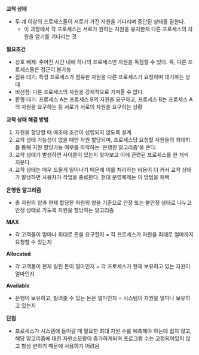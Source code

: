**교착 상태**
* 두 개 이상의 프로세스들이 서로가 가진 자원을 기다리며 중단된 상태를 말한다.
  * 이 과정에서 각 프로세스는 서로가 원하는 자원을 유지한채 다른 프로세스의 자원을 얻기를 기다리는 것

**필요조건**
- 상호 배제: 주어진 시간 내에 하나의 프로세스만 자원을 독점할 수 있다. 즉, 다른 프로세스들은 접근이 불가능
- 점유 대기: 특정 프로세스가 점유한 자원을 다른 프로세스가 요청하며 대기하는 상태
- 비선점: 다른 프로세스의 자원을 강제적으로 가져올 수 없다.
- 환형 대기: 프로세스 A는 프로세스 B의 자원을 요구하고, 프로세스 B는 프로세스 A의 자원을 요구하는 등 서로가 서로의 자원을 요구하는 상황

**교착 상태 해결 방법**
1. 자원을 할당할 때 애초에 조건이 성립되지 않도록 설계
2. 교착 상태 가능성이 없을 때만 자원 할당되며, 프로세스당 요청할 자원들의 최대치를 통해 자원 할당가능 여부를 파악하는 '은행원 알고리즘'을 쓴다.
3. 교착 상태가 발생하면 사이클이 있는지 찾아보고 이에 관련된 프로세스를 한 개씩 지운다.
4. 교착 상태는 매우 드물게 일어나기 때문에 이를 처리하는 비용이 더 커서 교착 상태가 발생하면 사용자가 작업을 종료한다. 현대 운영체제는 이 방법을 채택

**은행원 알고리즘**
* 총 자원의 양과 현재 할당한 자원의 양을 기준으로 안정 또는 불안정 상태로 나누고 안정 상태로 가도록 자원을 할당하는 알고리즘

**MAX**
- 각 고객들이 얼마나 최대로 돈을 요구할지 = 각 프로세스가 자원을 최대로 얼마까지 요청할 수 있는지

**Allocated**

- 각 고객들이 현재 빌린 돈이 얼마인지 = 각 프로세스가 현재 보유하고 있는 자원이 얼마인지

**Available**
- 은행이 보유하고, 빌려줄 수 있는 돈은 얼마인지 = 시스템이 자원을 얼마나 보유하고 있는지

**단점**
- 프로세스가 시스템에 들어갈 때 필요한 최대 자원 수를 예측해야 하는데 쉽지 않고, 해당 알고리즘에 대한 자원소모량이 증가하게되며 프로그램 수는 고정되어있지 않고 항상 변하기 때문에 사용하기 어려움